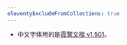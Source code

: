 ```yaml
---
eleventyExcludeFromCollections: true
---
```

- 中文字体用的是[霞鹜文楷 v1.501](https://github.com/lxgw/LxgwWenKai)。
